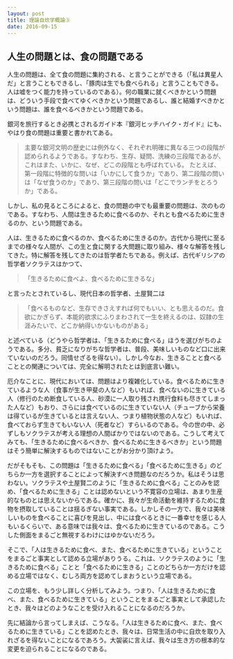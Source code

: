 ```yaml
---
layout: post
title: 理論自炊学概論③
date: 2016-09-15
---
```


## 人生の問題とは、食の問題である
人生の問題は、全て食の問題に集約される、と言うことができる（「私は異星人だ」と言うこともできるし、「豚肉は生でも食べられる」と言うこともできる。人は嘘をつく能力を持っているのである）。何の職業に就くべきかという問題は、どういう手段で食べてゆくべきかという問題であるし、誰と結婚すべきかという問題は、誰を食べるべきかという問題である。

銀河を旅行するとき必携とされるガイド本『銀河ヒッチハイク・ガイド』にも、やはり食の問題は重要と書かれてある。

> 主要な銀河文明の歴史には例外なく、それぞれ明確に異なる三つの段階が認められるようである。すなわち、生存、疑問、洗練の三段階であるが、これはまた、いかに、なぜ、どこの段階とも呼ばれている。
> たとえば、第一段階に特徴的な問いは「いかにして食うか」であり、第二段階の問いは「なぜ食うのか」であり、第三段階の問いは「どこでランチをとろうか」である。

しかし、私の見るところによると、食の問題の中でも最重要の問題は、次のものである。すなわち、人間は生きるために食べるのか、それとも食べるために生きるのか、という問題である。

人は、生きるために食べるのか、食べるために生きるのか。古代から現代に至るまでの様々な人間が、この生と食に関する大問題に取り組み、様々な解答を残してきた。特に解答を残してきたのは哲学者たちである。例えば、古代ギリシアの哲学者ソクラテスはかつて、

> 「生きるために食べよ、食べるために生きるな」

と言ったとされているし、現代日本の哲学者、土屋賢二は

> 「食べるものなど、生存できさえすれば何でもいい、とも思えるのだ。食欲にかぎらず、本能的欲求にふりまわされて一生を終えるのは、奴隷の生涯みたいで、どこか納得いかないものがある」

と述べている（どうやら哲学者は、「生きるために食べる」ほうを選びがちのようである。多分、貧乏になりがちな哲学者は、普段、美味しいものなど口に出来ていないのだろう。同情せざるを得ない）。しかし今なお、生きることと食べることとの関連については、完全に解明されたとは到底言い難い。

厄介なことに、現代においては、問題はより複雑化している。食べるために生きているような人（食事が生き甲斐の人など）もいれば、食べないのに生きている人（修行のため断食している人、砂漠に一人取り残され携行食料も尽きてしまった人など）もおり、さらには食べているのに生きていない人（チューブから栄養は得ているが生きているとは言えない人、つまり植物状態の人など）もいれば、食べておらず生きてもいない人（死者など）すらいるのである。今の世の中、必ずしもソクラテスが考える理想の人間ばかりではないのである。こうして考えてみても、「生きるために食べるべきか、食べるために生きるべきか」という問題はそう簡単に解決するものではないことがお分かり頂けよう。

だがそもそも、この問題は「生きるために食べる」「食べるために生きる」のどちらか一方を選択することによって解決すべき問題なのだろうか。私はそうは思わない。ソクラテスや土屋賢二のように「生きるために食べる」ことのみを認め、「食べるために生きる」ことは認めないという不寛容の立場は、あまり生産的なものとは思えないからである。確かに、我々が生命活動を維持するために食物を摂取していることは揺るぎない事実である。しかしその一方で、我々は美味しいものを食べることに喜びを見出し、中には食べるときに一番幸せを感じる人もいるくらいで、ある意味では我々は、食べるために生きているのである。こうした側面をまるごと無視するわけにはゆかないだろう。

そこで、「人は生きるために食べ、また、食べるために生きている」ということをまるごと事実として認める立場がありうる。これは、ソクラテスのように「生きるために食べる」ことと「食べるために生きる」ことのどちらか一方だけを認める立場ではなく、むしろ両方を認めてしまおうという立場である。

この立場を、もう少し詳しく分析してみよう。つまり、「人は生きるために食べ、また、食べるために生きている」ということをまるごと事実として承認したとき、我々はどのようなことを受け入れることになるのだろうか。

先に結論から言ってしまえば、こうなる。「人は生きるために食べ、また、食べるために生きている」ことを認めたとき、我々は、日常生活の中に自炊を取り入れざるを得ないことになるであろう。大袈裟に言えば、我々は生き方の根本的な変更を迫られることになるのである。
